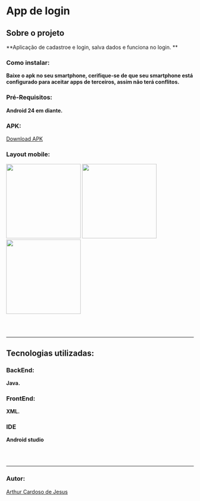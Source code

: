 # App de login

## Sobre o projeto

**Aplicação de cadastroe e login, salva dados e funciona no login.  **

### Como instalar:
**Baixe o apk no seu smartphone, cerifique-se de que seu smartphone está configurado para aceitar apps de terceiros, assim não terá conflitos.**

### Pré-Requisitos:
**Android 24 em diante.**
<br>

### APK:
<a href=./appLogin.apk>Download APK </a>

### Layout mobile:
<div>
<img width=200px src="https://github.com/Arthur-Cardoso-de-Jesus/AppLogin/assets/83030989/673a1055-494d-4e00-b4f4-9efcbffb823e">
  <img width=200px src="https://github.com/Arthur-Cardoso-de-Jesus/AppLogin/assets/83030989/fbef15e0-b986-48a6-9ec0-5efe8bef433c">
  <img width=200px src="https://github.com/Arthur-Cardoso-de-Jesus/AppLogin/assets/83030989/47b0f5e0-1de4-4190-8172-419c4a2231de">
</div>


<br><br>
<hr>


## Tecnologias utilizadas:

### BackEnd:
**Java.**

### FrontEnd:
**XML.**

### IDE
**Android studio**

<br></br>
<hr>

### Autor:
<a href="https://github.com/Arthur-Cardoso-de-Jesus">  Arthur Cardoso de Jesus  </a>
